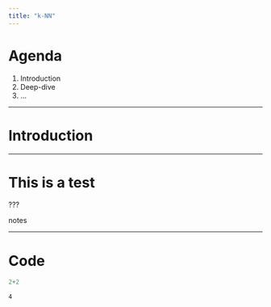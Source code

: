 ```yaml
---
title: "k-NN"
---
```




# Agenda

1. Introduction
2. Deep-dive
3. ...

---

# Introduction

---

# This is a test

???

notes

---

# Code

```julia
2+2
```

```
4
```


